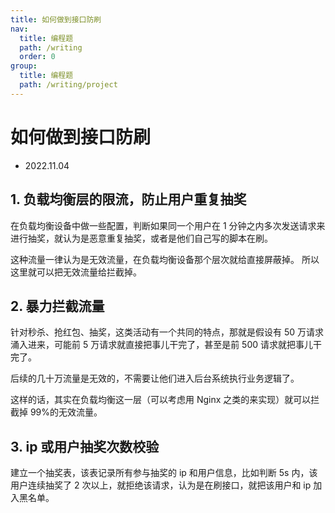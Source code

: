 ```yaml
---
title: 如何做到接口防刷
nav:
  title: 编程题
  path: /writing
  order: 0
group:
  title: 编程题
  path: /writing/project
---
```


# 如何做到接口防刷

- 2022.11.04

## 1. 负载均衡层的限流，防止用户重复抽奖

在负载均衡设备中做一些配置，判断如果同一个用户在 1 分钟之内多次发送请求来进行抽奖，就认为是恶意重复抽奖，或者是他们自己写的脚本在刷。

这种流量一律认为是无效流量，在负载均衡设备那个层次就给直接屏蔽掉。 所以这里就可以把无效流量给拦截掉。

## 2. 暴力拦截流量

针对秒杀、抢红包、抽奖，这类活动有一个共同的特点，那就是假设有 50 万请求涌入进来，可能前 5 万请求就直接把事儿干完了，甚至是前 500 请求就把事儿干完了。

后续的几十万流量是无效的，不需要让他们进入后台系统执行业务逻辑了。

这样的话，其实在负载均衡这一层（可以考虑用 Nginx 之类的来实现）就可以拦截掉 99%的无效流量。

## 3. ip 或用户抽奖次数校验

建立一个抽奖表，该表记录所有参与抽奖的 ip 和用户信息，比如判断 5s 内，该用户连续抽奖了 2 次以上，就拒绝该请求，认为是在刷接口，就把该用户和 ip 加入黑名单。
